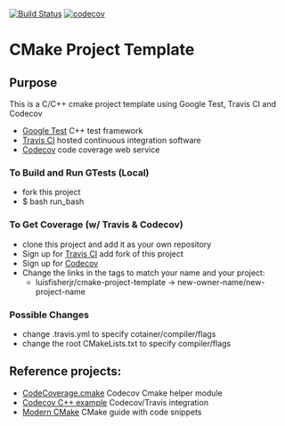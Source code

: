 [![Build Status](https://travis-ci.org/luisfisherjr/cmake-project-template.svg?branch=master)](https://travis-ci.org/luisfisherjr/cmake-project-template) [![codecov](https://codecov.io/gh/luisfisherjr/cmake-project-template/branch/master/graph/badge.svg)](https://codecov.io/gh/luisfisherjr/cmake-project-template)





# CMake Project Template

## Purpose

This is a C/C++ cmake project template using Google Test, Travis CI and Codecov
* [Google Test](https://github.com/google/googletest#google-test) C++ test framework
* [Travis CI](https://travis-ci.org/) hosted continuous integration software
* [Codecov](https://coveralls.io/)  code coverage web service

### To Build and Run GTests (Local)

* fork this project
* $ bash run_bash

### To Get Coverage (w/ Travis & Codecov)

* clone this project and add it as your own repository
* Sign up for [Travis CI](https://travis-ci.org/) add fork of this project
* Sign up for [Codecov](https://coveralls.io/)
* Change the links in the tags to match your name and your project:
  - luisfisherjr/cmake-project-template -> new-owner-name/new-project-name

### Possible Changes

* change .travis.yml to specify cotainer/compiler/flags
* change the root CMakeLists.txt to specify compiler/flags

## Reference projects:
* [CodeCoverage.cmake](https://github.com/bilke/cmake-modules/blob/master/CodeCoverage.cmake) Codecov Cmake helper module
* [Codecov C++ example](https://github.com/codecov/example-cpp11-cmake) Codecov/Travis integration
* [Modern CMake](https://cliutils.gitlab.io/modern-cmake/) CMake guide with code snippets
